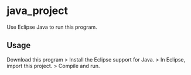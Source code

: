 # java_project
Use Eclipse Java to run this program.

## Usage
Download this program > Install the Eclipse support for Java. > In Eclipse, import this project. > Compile and run.

